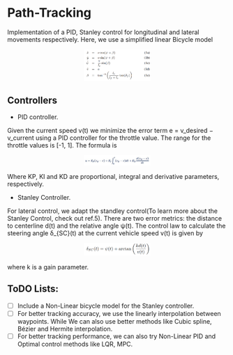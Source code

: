 # Path-Tracking
Implementation of a PID, Stanley control for longitudinal and lateral movements respectively. Here, we use a simplified linear Bicycle model 

<p align="center">
     <img src="docs/linearmodel.png" alt="output_example" width="30%" height="20%">
     <br>
</p>

## Controllers

- PID controller.

Given the current speed v(t) we minimize the error term e = v_desired − v_current using a PID controller for the throttle value. The range for the throttle values is [-1, 1]. The formula is

<p align="center">
     <img src="docs/pid.png" alt="output_example" width="30%" height="20%">
     <br>
</p>

Where KP, KI and KD are proportional, integral and derivative parameters, respectively.


- Stanley Controller.

For lateral control, we adapt the standley control(To learn more about the Stanley Control, check out ref.5). There are two error metrics: the distance to centerline d(t) and the relative angle ψ(t). The control law to calculate the
steering angle δ_{SC}(t) at the current vehicle speed v(t) is given by 
<p align="center">
     <img src="docs/sc.png" alt="output_example" width="30%" height="20%">
     <br>
</p>

where k is a gain parameter.

## ToDO Lists:
- [ ] Include a Non-Linear bicycle model for the Stanley controller.
- [ ] For better tracking accuracy, we use the linearly interpolation between waypoints. While We can also use better methods like Cubic spline, Bézier and Hermite interpolation.
- [ ] For better tracking performance, we can also try Non-Linear PID and Optimal control methods like LQR, MPC.
